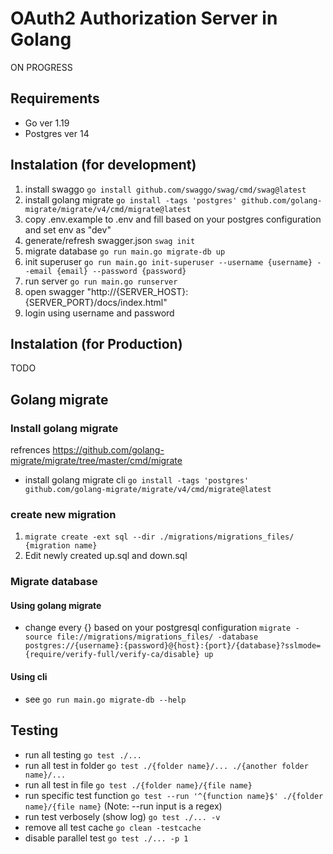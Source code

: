 # OAuth2 Authorization Server in Golang
ON PROGRESS

## Requirements
- Go ver 1.19
- Postgres ver 14

## Instalation (for development)
1. install swaggo `go install github.com/swaggo/swag/cmd/swag@latest`
1. install golang migrate `go install -tags 'postgres' github.com/golang-migrate/migrate/v4/cmd/migrate@latest`
1. copy .env.example to .env and fill based on your postgres configuration and set env as "dev"
1. generate/refresh swagger.json `swag init`
1. migrate database `go run main.go migrate-db up`
1. init superuser `go run main.go init-superuser --username {username} --email {email} --password {password}`
1. run server `go run main.go runserver`
1. open swagger "http://{SERVER_HOST}:{SERVER_PORT}/docs/index.html"
1. login using username and password

## Instalation (for Production)
TODO

## Golang migrate
### Install golang migrate
refrences https://github.com/golang-migrate/migrate/tree/master/cmd/migrate
- install golang migrate cli `go install -tags 'postgres' github.com/golang-migrate/migrate/v4/cmd/migrate@latest`
### create new migration
1. `migrate create -ext sql --dir ./migrations/migrations_files/ {migration name}`
2. Edit newly created up.sql and down.sql
### Migrate database
#### Using golang migrate
- change every {} based on your postgresql configuration 
`migrate -source file://migrations/migrations_files/ -database postgres://{username}:{password}@{host}:{port}/{database}?sslmode={require/verify-full/verify-ca/disable} up`
#### Using cli
- see `go run main.go migrate-db --help`

## Testing

- run all testing `go test ./...`
- run all test in folder `go test ./{folder name}/... ./{another folder name}/...`
- run all test in file `go test ./{folder name}/{file name}`
- run specific test function `go test --run '^{function name}$' ./{folder name}/{file name}` (Note: --run input is a regex)
- run test verbosely (show log) `go test ./... -v`
- remove all test cache `go clean -testcache`
- disable parallel test `go test ./... -p 1`
